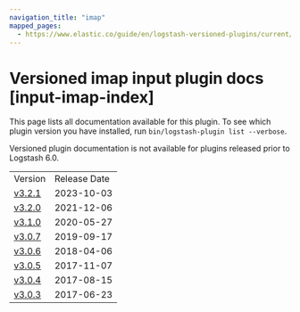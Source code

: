 ```yaml
---
navigation_title: "imap"
mapped_pages:
  - https://www.elastic.co/guide/en/logstash-versioned-plugins/current/input-imap-index.html
---
```


# Versioned imap input plugin docs [input-imap-index]

This page lists all documentation available for this plugin. To see which plugin version you have installed, run `bin/logstash-plugin list --verbose`.

Versioned plugin documentation is not available for plugins released prior to Logstash 6.0.

| | |
| :- | :- |
| Version | Release Date |
| [v3.2.1](v3-2-1-plugins-inputs-imap.md) | 2023-10-03 |
| [v3.2.0](v3-2-0-plugins-inputs-imap.md) | 2021-12-06 |
| [v3.1.0](v3-1-0-plugins-inputs-imap.md) | 2020-05-27 |
| [v3.0.7](v3-0-7-plugins-inputs-imap.md) | 2019-09-17 |
| [v3.0.6](v3-0-6-plugins-inputs-imap.md) | 2018-04-06 |
| [v3.0.5](v3-0-5-plugins-inputs-imap.md) | 2017-11-07 |
| [v3.0.4](v3-0-4-plugins-inputs-imap.md) | 2017-08-15 |
| [v3.0.3](v3-0-3-plugins-inputs-imap.md) | 2017-06-23 |
